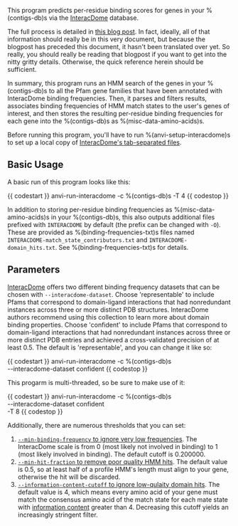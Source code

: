This program predicts per-residue binding scores for genes in your %(contigs-db)s via the
[InteracDome](https://interacdome.princeton.edu/) database.

The full process is detailed in [this blog post](https://merenlab.org/2020/07/22/interacdome/). In
fact, ideally, all of that information should really be in this very document, but because the
blogpost has preceded this document, it hasn't been translated over yet. So really, you should
really be reading that blogpost if you want to get into the nitty gritty details. Otherwise, the
quick reference herein should be sufficient.

In summary, this program runs an HMM search of the genes in your %(contigs-db)s to all the Pfam gene
families that have been annotated with InteracDome binding frequencies. Then, it parses and filters
results, associates binding frequencies of HMM match states to the user's genes of interest, and
then stores the resulting per-residue binding frequencies for each gene into the %(contigs-db)s as
%(misc-data-amino-acids)s.

Before running this program, you'll have to run %(anvi-setup-interacdome)s to set up a local copy of
[InteracDome's tab-separated files](https://interacdome.princeton.edu/#tab-6136-4).


## Basic Usage

A basic run of this program looks like this:

{{ codestart }}
anvi-run-interacdome -c %(contigs-db)s -T 4
{{ codestop }}

In addition to storing per-residue binding frequencies as %(misc-data-amino-acids)s in your %(contigs-db)s, this
also outputs additional files prefixed with `INTERACDOME` by default (the prefix can be changed with
`-O`). These are provided as %(binding-frequencies-txt)s files named `INTERACDOME-match_state_contributors.txt`
and `INTERACDOME-domain_hits.txt`. See %(binding-frequencies-txt)s for details.

## Parameters

[InteracDome](https://interacdome.princeton.edu/) offers two different binding frequency datasets
that can be chosen with `--interacdome-dataset`.  Choose 'representable' to include Pfams that
correspond to domain-ligand interactions that had nonredundant instances across three or more
distinct PDB structures. InteracDome authors recommend using this collection to learn more about
domain binding properties. Choose 'confident' to include Pfams that correspond to domain-ligand
interactions that had nonredundant instances across three or more distinct PDB entries and achieved
a cross-validated precision of at least 0.5. The default is 'representable', and you can change it
like so:

{{ codestart }}
anvi-run-interacdome -c %(contigs-db)s \
                     --interacdome-dataset confident
{{ codestop }}

This progarm is multi-threaded, so be sure to make use of it:

{{ codestart }}
anvi-run-interacdome -c %(contigs-db)s \
                     --interacdome-dataset confident \
                     -T 8
{{ codestop }}

Additionally, there are numerous thresholds that you can set: 

1. [`--min-binding-frequency` to ignore very low frequencies](https://merenlab.org/2020/07/22/interacdome/#filtering-low-binding-frequency-scores). The InteracDome scale is from 0 (most likely not involved in binding) to 1 (most likely involved in binding). The default cutoff is 0.200000. 
2. [`--min-hit-fraction` to remove poor quality HMM hits]((https://merenlab.org/2020/07/22/interacdome/#filtering-partial-hits)). The default value is 0.5, so at least half of a profile HMM's length must align to your gene, otherwise the hit will be discarded.
3. [`--information-content-cutoff` to ignore low-qulaity domain hits](https://merenlab.org/2020/07/22/interacdome/#filtering-bad-hits-with-information-content). The default value is 4, which means every amino acid of your gene must match the consensus amino acid of the match state for each mate state with [information content](https://en.wikipedia.org/wiki/Sequence_logo) greater than 4. Decreasing this cutoff yields an increasingly stringent filter.

